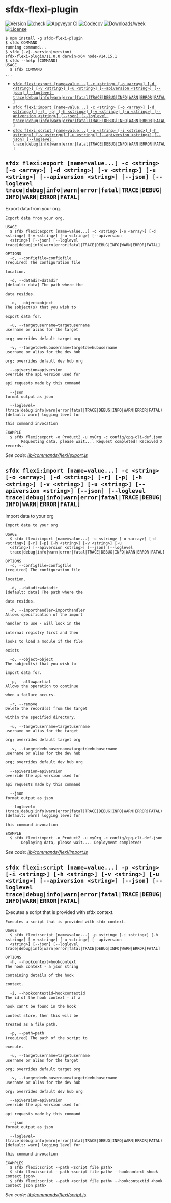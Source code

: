 
sfdx-flexi-plugin
==================



[![Version](https://img.shields.io/npm/v/sfdx-flexi-plugin.svg)](https://npmjs.org/package/sfdx-flexi-plugin)
[![check](https://github.com/gitfish/sfdx-flexi-plugin/actions/workflows/check.yml/badge.svg)](https://github.com/gitfish/sfdx-flexi-plugin/actions/workflows/check.yml)
[![Appveyor CI](https://ci.appveyor.com/api/projects/status/github/the-money/sfdx-sample-plugin?branch=master&svg=true)](https://ci.appveyor.com/project/heroku/sfdx-sample-plugin/branch/master)
[![Codecov](https://codecov.io/gh/the-money/sfdx-sample-plugin/branch/master/graph/badge.svg)](https://codecov.io/gh/the-money/sfdx-sample-plugin)
[![Downloads/week](https://img.shields.io/npm/dw/sfdx-flexi-plugin.svg)](https://npmjs.org/package/sfdx-flexi-plugin)
[![License](https://img.shields.io/npm/l/sfdx-flexi-plugin.svg)](https://github.com/gitfish/sfdx-flexi-plugin/blob/master/package.json)

<!-- toc -->

<!-- tocstop -->
<!-- install -->
<!-- usage -->
```sh-session
$ npm install -g sfdx-flexi-plugin
$ sfdx COMMAND
running command...
$ sfdx (-v|--version|version)
sfdx-flexi-plugin/11.0.0 darwin-x64 node-v14.15.1
$ sfdx --help [COMMAND]
USAGE
  $ sfdx COMMAND
...
```
<!-- usagestop -->
<!-- commands -->
* [`sfdx flexi:export [name=value...] -c <string> [-o <array>] [-d <string>] [-v <string>] [-u <string>] [--apiversion <string>] [--json] [--loglevel trace|debug|info|warn|error|fatal|TRACE|DEBUG|INFO|WARN|ERROR|FATAL]`](#sfdx-flexiexport-namevalue--c-string--o-array--d-string--v-string--u-string---apiversion-string---json---loglevel-tracedebuginfowarnerrorfataltracedebuginfowarnerrorfatal)
* [`sfdx flexi:import [name=value...] -c <string> [-o <array>] [-d <string>] [-r] [-p] [-h <string>] [-v <string>] [-u <string>] [--apiversion <string>] [--json] [--loglevel trace|debug|info|warn|error|fatal|TRACE|DEBUG|INFO|WARN|ERROR|FATAL]`](#sfdx-flexiimport-namevalue--c-string--o-array--d-string--r--p--h-string--v-string--u-string---apiversion-string---json---loglevel-tracedebuginfowarnerrorfataltracedebuginfowarnerrorfatal)
* [`sfdx flexi:script [name=value...] -p <string> [-i <string>] [-h <string>] [-v <string>] [-u <string>] [--apiversion <string>] [--json] [--loglevel trace|debug|info|warn|error|fatal|TRACE|DEBUG|INFO|WARN|ERROR|FATAL]`](#sfdx-flexiscript-namevalue--p-string--i-string--h-string--v-string--u-string---apiversion-string---json---loglevel-tracedebuginfowarnerrorfataltracedebuginfowarnerrorfatal)

## `sfdx flexi:export [name=value...] -c <string> [-o <array>] [-d <string>] [-v <string>] [-u <string>] [--apiversion <string>] [--json] [--loglevel trace|debug|info|warn|error|fatal|TRACE|DEBUG|INFO|WARN|ERROR|FATAL]`

Export data from your org.

```
Export data from your org.

USAGE
  $ sfdx flexi:export [name=value...] -c <string> [-o <array>] [-d <string>] [-v <string>] [-u <string>] [--apiversion 
  <string>] [--json] [--loglevel trace|debug|info|warn|error|fatal|TRACE|DEBUG|INFO|WARN|ERROR|FATAL]

OPTIONS
  -c, --configfile=configfile                                                       (required) The configuration file
                                                                                    location.

  -d, --datadir=datadir                                                             [default: data] The path where the
                                                                                    data resides.

  -o, --object=object                                                               The sobject(s) that you wish to
                                                                                    export data for.

  -u, --targetusername=targetusername                                               username or alias for the target
                                                                                    org; overrides default target org

  -v, --targetdevhubusername=targetdevhubusername                                   username or alias for the dev hub
                                                                                    org; overrides default dev hub org

  --apiversion=apiversion                                                           override the api version used for
                                                                                    api requests made by this command

  --json                                                                            format output as json

  --loglevel=(trace|debug|info|warn|error|fatal|TRACE|DEBUG|INFO|WARN|ERROR|FATAL)  [default: warn] logging level for
                                                                                    this command invocation

EXAMPLE
  $ sfdx flexi:export -o Product2 -u myOrg -c config/cpq-cli-def.json
       Requesting data, please wait.... Request completed! Received X records.
```

_See code: [lib/commands/flexi/export.js](https://github.com/gitfish/sfdx-flexi-plugin/blob/v11.0.0/lib/commands/flexi/export.js)_

## `sfdx flexi:import [name=value...] -c <string> [-o <array>] [-d <string>] [-r] [-p] [-h <string>] [-v <string>] [-u <string>] [--apiversion <string>] [--json] [--loglevel trace|debug|info|warn|error|fatal|TRACE|DEBUG|INFO|WARN|ERROR|FATAL]`

Import data to your org

```
Import data to your org

USAGE
  $ sfdx flexi:import [name=value...] -c <string> [-o <array>] [-d <string>] [-r] [-p] [-h <string>] [-v <string>] [-u 
  <string>] [--apiversion <string>] [--json] [--loglevel 
  trace|debug|info|warn|error|fatal|TRACE|DEBUG|INFO|WARN|ERROR|FATAL]

OPTIONS
  -c, --configfile=configfile                                                       (required) The configuration file
                                                                                    location.

  -d, --datadir=datadir                                                             [default: data] The path where the
                                                                                    data resides.

  -h, --importhandler=importhandler                                                 Allows specification of the import
                                                                                    handler to use - will look in the
                                                                                    internal registry first and then
                                                                                    looks to load a module if the file
                                                                                    exists

  -o, --object=object                                                               The sobject(s) that you wish to
                                                                                    import data for.

  -p, --allowpartial                                                                Allows the operation to continue
                                                                                    when a failure occurs.

  -r, --remove                                                                      Delete the record(s) from the target
                                                                                    within the specified directory.

  -u, --targetusername=targetusername                                               username or alias for the target
                                                                                    org; overrides default target org

  -v, --targetdevhubusername=targetdevhubusername                                   username or alias for the dev hub
                                                                                    org; overrides default dev hub org

  --apiversion=apiversion                                                           override the api version used for
                                                                                    api requests made by this command

  --json                                                                            format output as json

  --loglevel=(trace|debug|info|warn|error|fatal|TRACE|DEBUG|INFO|WARN|ERROR|FATAL)  [default: warn] logging level for
                                                                                    this command invocation

EXAMPLE
  $ sfdx flexi:import -o Product2 -u myOrg -c config/cpq-cli-def.json
       Deploying data, please wait.... Deployment completed!
```

_See code: [lib/commands/flexi/import.js](https://github.com/gitfish/sfdx-flexi-plugin/blob/v11.0.0/lib/commands/flexi/import.js)_

## `sfdx flexi:script [name=value...] -p <string> [-i <string>] [-h <string>] [-v <string>] [-u <string>] [--apiversion <string>] [--json] [--loglevel trace|debug|info|warn|error|fatal|TRACE|DEBUG|INFO|WARN|ERROR|FATAL]`

Executes a script that is provided with sfdx context.

```
Executes a script that is provided with sfdx context.

USAGE
  $ sfdx flexi:script [name=value...] -p <string> [-i <string>] [-h <string>] [-v <string>] [-u <string>] [--apiversion 
  <string>] [--json] [--loglevel trace|debug|info|warn|error|fatal|TRACE|DEBUG|INFO|WARN|ERROR|FATAL]

OPTIONS
  -h, --hookcontext=hookcontext                                                     The hook context - a json string
                                                                                    containing details of the hook
                                                                                    context.

  -i, --hookcontextid=hookcontextid                                                 The id of the hook context - if a
                                                                                    hook can't be found in the hook
                                                                                    context store, then this will be
                                                                                    treated as a file path.

  -p, --path=path                                                                   (required) The path of the script to
                                                                                    execute.

  -u, --targetusername=targetusername                                               username or alias for the target
                                                                                    org; overrides default target org

  -v, --targetdevhubusername=targetdevhubusername                                   username or alias for the dev hub
                                                                                    org; overrides default dev hub org

  --apiversion=apiversion                                                           override the api version used for
                                                                                    api requests made by this command

  --json                                                                            format output as json

  --loglevel=(trace|debug|info|warn|error|fatal|TRACE|DEBUG|INFO|WARN|ERROR|FATAL)  [default: warn] logging level for
                                                                                    this command invocation

EXAMPLES
  $ sfdx flexi:script --path <script file path>
  $ sfdx flexi:script --path <script file path> --hookcontext <hook context json>
  $ sfdx flexi:script --path <script file path> --hookcontextid <hook context json path>
```

_See code: [lib/commands/flexi/script.js](https://github.com/gitfish/sfdx-flexi-plugin/blob/v11.0.0/lib/commands/flexi/script.js)_
<!-- commandsstop -->
